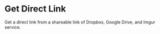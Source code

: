 # Get Direct Link

Get a direct link from a shareable link of Dropbox, Google Drive, and Imgur service.